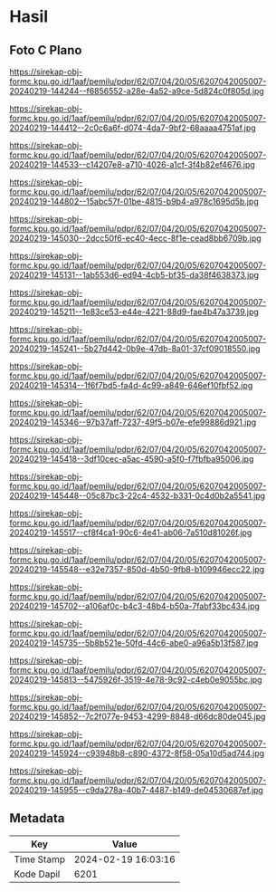 # Hasil

## Foto C Plano

https://sirekap-obj-formc.kpu.go.id/1aaf/pemilu/pdpr/62/07/04/20/05/6207042005007-20240219-144244--f6856552-a28e-4a52-a9ce-5d824c0f805d.jpg

https://sirekap-obj-formc.kpu.go.id/1aaf/pemilu/pdpr/62/07/04/20/05/6207042005007-20240219-144412--2c0c6a6f-d074-4da7-9bf2-68aaaa4751af.jpg

https://sirekap-obj-formc.kpu.go.id/1aaf/pemilu/pdpr/62/07/04/20/05/6207042005007-20240219-144533--c14207e8-a710-4026-a1cf-3f4b82ef4676.jpg

https://sirekap-obj-formc.kpu.go.id/1aaf/pemilu/pdpr/62/07/04/20/05/6207042005007-20240219-144802--15abc57f-01be-4815-b9b4-a978c1695d5b.jpg

https://sirekap-obj-formc.kpu.go.id/1aaf/pemilu/pdpr/62/07/04/20/05/6207042005007-20240219-145030--2dcc50f6-ec40-4ecc-8f1e-cead8bb6709b.jpg

https://sirekap-obj-formc.kpu.go.id/1aaf/pemilu/pdpr/62/07/04/20/05/6207042005007-20240219-145131--1ab553d6-ed94-4cb5-bf35-da38f4638373.jpg

https://sirekap-obj-formc.kpu.go.id/1aaf/pemilu/pdpr/62/07/04/20/05/6207042005007-20240219-145211--1e83ce53-e44e-4221-88d9-fae4b47a3739.jpg

https://sirekap-obj-formc.kpu.go.id/1aaf/pemilu/pdpr/62/07/04/20/05/6207042005007-20240219-145241--5b27d442-0b9e-47db-8a01-37cf09018550.jpg

https://sirekap-obj-formc.kpu.go.id/1aaf/pemilu/pdpr/62/07/04/20/05/6207042005007-20240219-145314--1f6f7bd5-fa4d-4c99-a849-646ef10fbf52.jpg

https://sirekap-obj-formc.kpu.go.id/1aaf/pemilu/pdpr/62/07/04/20/05/6207042005007-20240219-145346--97b37aff-7237-49f5-b07e-efe99886d921.jpg

https://sirekap-obj-formc.kpu.go.id/1aaf/pemilu/pdpr/62/07/04/20/05/6207042005007-20240219-145418--3df10cec-a5ac-4590-a5f0-f7fbfba95006.jpg

https://sirekap-obj-formc.kpu.go.id/1aaf/pemilu/pdpr/62/07/04/20/05/6207042005007-20240219-145448--05c87bc3-22c4-4532-b331-0c4d0b2a5541.jpg

https://sirekap-obj-formc.kpu.go.id/1aaf/pemilu/pdpr/62/07/04/20/05/6207042005007-20240219-145517--cf8f4ca1-90c6-4e41-ab06-7a510d81026f.jpg

https://sirekap-obj-formc.kpu.go.id/1aaf/pemilu/pdpr/62/07/04/20/05/6207042005007-20240219-145548--e32e7357-850d-4b50-9fb8-b109946ecc22.jpg

https://sirekap-obj-formc.kpu.go.id/1aaf/pemilu/pdpr/62/07/04/20/05/6207042005007-20240219-145702--a106af0c-b4c3-48b4-b50a-7fabf33bc434.jpg

https://sirekap-obj-formc.kpu.go.id/1aaf/pemilu/pdpr/62/07/04/20/05/6207042005007-20240219-145735--5b8b521e-50fd-44c6-abe0-a96a5b13f587.jpg

https://sirekap-obj-formc.kpu.go.id/1aaf/pemilu/pdpr/62/07/04/20/05/6207042005007-20240219-145813--5475926f-3519-4e78-9c92-c4eb0e9055bc.jpg

https://sirekap-obj-formc.kpu.go.id/1aaf/pemilu/pdpr/62/07/04/20/05/6207042005007-20240219-145852--7c2f077e-9453-4299-8848-d66dc80de045.jpg

https://sirekap-obj-formc.kpu.go.id/1aaf/pemilu/pdpr/62/07/04/20/05/6207042005007-20240219-145924--c93948b8-c890-4372-8f58-05a10d5ad744.jpg

https://sirekap-obj-formc.kpu.go.id/1aaf/pemilu/pdpr/62/07/04/20/05/6207042005007-20240219-145955--c9da278a-40b7-4487-b149-de04530687ef.jpg


## Metadata

| Key        | Value               |
| ---------- | ------------------- |
| Time Stamp | 2024-02-19 16:03:16 |
| Kode Dapil | 6201                |



